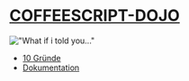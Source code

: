 [COFFEESCRIPT-DOJO](https://github.com/seibert-media/coffeescript-dojo)
=======================================================================

!["What if i told you..."](http://cdn.memegenerator.net/instances/800x/21609804.jpg "What if i told you...")

* [10 Gründe](https://github.com/seibert-media/coffeescript-dojo/blob/master/10%20Gru%CC%88nde.md)
* [Dokumentation](https://github.com/seibert-media/coffeescript-dojo/blob/master/Dokumentation.md)